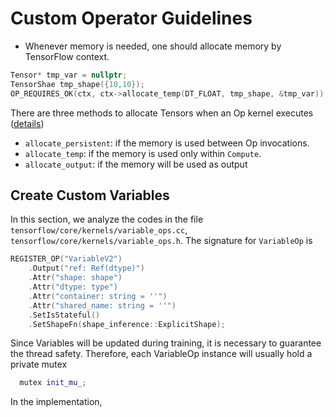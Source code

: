 # Custom Operator Guidelines

* Whenever memory is needed, one should allocate memory by TensorFlow context. 
```cpp
Tensor* tmp_var = nullptr;
TensorShae tmp_shape({10,10});
OP_REQUIRES_OK(ctx, ctx->allocate_temp(DT_FLOAT, tmp_shape, &tmp_var));
```

There are three methods to allocate Tensors when an Op kernel executes ([details](https://github.com/tensorflow/tensorflow/blob/584876113e6248639d18d4e16c77b47cb1b251c1/tensorflow/core/framework/op_kernel.h#L753-L801))
- `allocate_persistent`: if the memory is used between Op invocations.
- `allocate_temp`: if the memory is used only within `Compute`.
- `allocate_output`: if the memory will be used as output


## Create Custom Variables

In this section, we analyze the codes in the file `tensorflow/core/kernels/variable_ops.cc`, `tensorflow/core/kernels/variable_ops.h`. The signature for `VariableOp` is
```cpp
REGISTER_OP("VariableV2")
    .Output("ref: Ref(dtype)")
    .Attr("shape: shape")
    .Attr("dtype: type")
    .Attr("container: string = ''")
    .Attr("shared_name: string = ''")
    .SetIsStateful()
    .SetShapeFn(shape_inference::ExplicitShape);
```
Since Variables will be updated during training, it is necessary to guarantee the thread safety. Therefore, each VariableOp instance will usually hold a private mutex
```cpp
  mutex init_mu_;
```

In the implementation, 